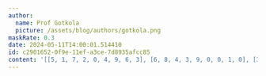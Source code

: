 ```yaml
---
author:
  name: Prof Gotkola
  picture: /assets/blog/authors/gotkola.png
maskRate: 0.3
date: 2024-05-11T14:00:01.514410
id: c2901652-0f9e-11ef-a3ce-7d8935afcc85
content: '[[5, 1, 7, 2, 0, 4, 9, 6, 3], [6, 8, 4, 3, 9, 0, 0, 1, 0], [3, 2, 9, 0, 5, 1, 0, 4, 7], [1, 0, 0, 8, 7, 2, 5, 0, 4], [0, 4, 8, 5, 0, 0, 0, 3, 2], [0, 9, 5, 4, 0, 3, 6, 7, 0], [0, 5, 6, 1, 0, 8, 0, 2, 0], [8, 7, 2, 0, 4, 6, 0, 5, 0], [9, 3, 0, 7, 2, 5, 4, 8, 6]]'
---
```

